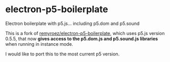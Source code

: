 # electron-p5-boilerplate
Electron boilerplate with p5.js... including p5.dom and p5.sound

This is a fork of [remyroez/electron-p5-boilerplate](https://github.com/remyroez/electron-p5-boilerplate), which uses p5.js version 0.5.5, that now **gives access to the p5.dom.js and p5.sound.js libraries** when running in instance mode.

I would like to port this to the most current p5 version.

